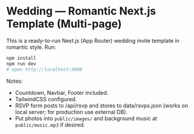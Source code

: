 # Wedding — Romantic Next.js Template (Multi-page)

This is a ready-to-run Next.js (App Router) wedding invite template in romantic style.
Run:
```bash
npm install
npm run dev
# open http://localhost:3000
```

Notes:
- Countdown, Navbar, Footer included.
- TailwindCSS configured.
- RSVP form posts to /api/rsvp and stores to data/rsvps.json (works on local server; for production use external DB).
- Put photos into `public/images/` and background music at `public/music.mp3` if desired.
